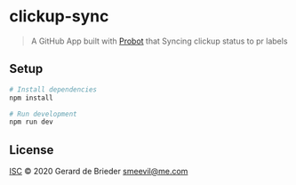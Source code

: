 # clickup-sync

> A GitHub App built with [Probot](https://github.com/probot/probot) that Syncing clickup status to pr labels


## Setup

```sh
# Install dependencies
npm install

# Run development
npm run dev
```

## License

[ISC](LICENSE) © 2020 Gerard de Brieder <smeevil@me.com>

